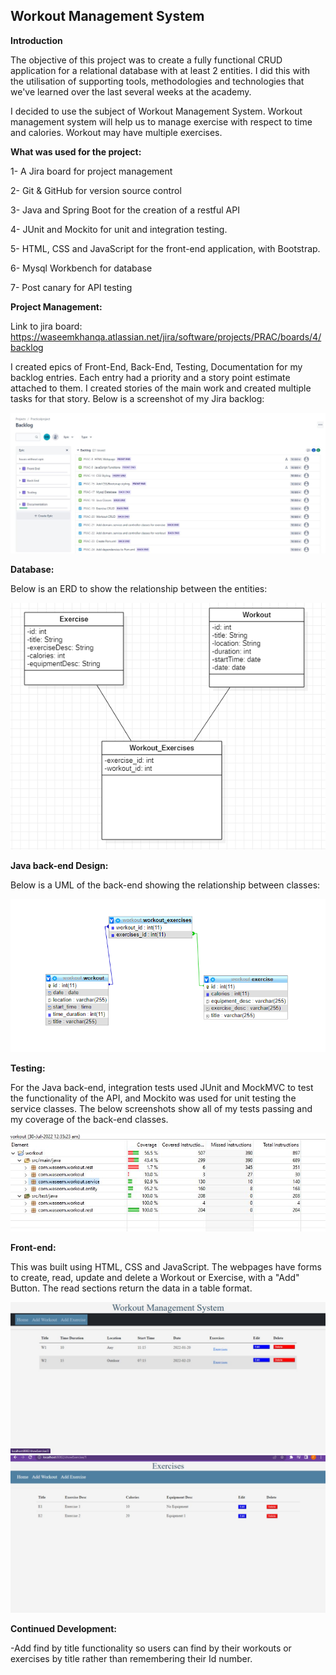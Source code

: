 ## Workout Management System

**Introduction**

The objective of this project was to create a fully functional CRUD application for a relational database with at least 2 entities. I did this with the utilisation of supporting tools, methodologies and technologies that we've learned over the last several weeks at the academy.

I decided to use the subject of Workout Management System. Workout management system will help us to manage exercise with respect to time and calories. Workout may have multiple exercises.

**What was used for the project:**

1- A Jira board for project management

2- Git & GitHub for version source control

3- Java and Spring Boot for the creation of a restful API

4- JUnit and Mockito for unit and integration testing.

5- HTML, CSS and JavaScript for the front-end application, with Bootstrap.

6- Mysql Workbench for database

7- Post canary for API testing



**Project Management:**

Link to jira board: https://waseemkhanqa.atlassian.net/jira/software/projects/PRAC/boards/4/backlog

I created epics of Front-End, Back-End, Testing, Documentation for my backlog entries. Each entry had a priority and a story point estimate attached to them. I created stories of the main work and created multiple tasks for that story. Below is a screenshot of my Jira backlog:

![Jira board](https://github.com/waseem-khan-qa/WorkoutPracticalProject/blob/main/Documentation/jira%20backlog.JPG)




**Database:**

Below is an ERD to show the relationship between the entities:

![FF14 ERD after](https://github.com/waseem-khan-qa/WorkoutPracticalProject/blob/main/Documentation/ERD.PNG)


**Java back-end Design:**

Below is a UML of the back-end showing the relationship between classes:

![FF14PP uml](https://github.com/waseem-khan-qa/WorkoutPracticalProject/blob/main/Documentation/UML.PNG)






**Testing:**

For the Java back-end, integration tests used JUnit and MockMVC to test the functionality of the API, and Mockito was used for unit testing the service classes.
The below screenshots show all of my tests passing and my coverage of the back-end classes.

![Coverage](https://github.com/waseem-khan-qa/WorkoutPracticalProject/blob/main/Documentation/coverage.JPG)






**Front-end:**

This was built using HTML, CSS and JavaScript. The webpages have forms to create, read, update and delete a Workout or Exercise, with a "Add" Button. The read sections return the data in a table format. 

![Workouts](https://github.com/waseem-khan-qa/WorkoutPracticalProject/blob/main/Documentation/workouts.jpeg)
![Exercises](https://github.com/waseem-khan-qa/WorkoutPracticalProject/blob/main/Documentation/exercises.jpeg)



**Continued Development:**

-Add find by title functionality so users can find by their workouts or exercises by title rather than remembering their Id number.
